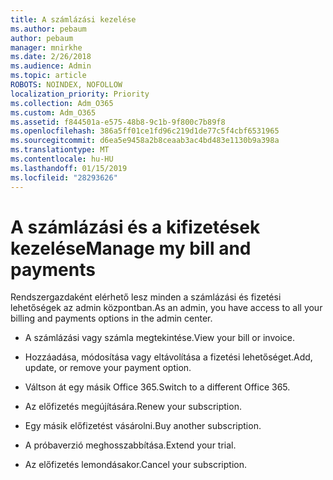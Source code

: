 ```yaml
---
title: A számlázási kezelése
ms.author: pebaum
author: pebaum
manager: mnirkhe
ms.date: 2/26/2018
ms.audience: Admin
ms.topic: article
ROBOTS: NOINDEX, NOFOLLOW
localization_priority: Priority
ms.collection: Adm_O365
ms.custom: Adm_O365
ms.assetid: f844501a-e575-48b8-9c1b-9f800c7b89f8
ms.openlocfilehash: 386a5ff01ce1fd96c219d1de77c5f4cbf6531965
ms.sourcegitcommit: d6ea5e9458a2b8ceaab3ac4bd483e1130b9a398a
ms.translationtype: MT
ms.contentlocale: hu-HU
ms.lasthandoff: 01/15/2019
ms.locfileid: "28293626"
---
```

# <a name="manage-my-bill-and-payments"></a><span data-ttu-id="ca53c-102">A számlázási és a kifizetések kezelése</span><span class="sxs-lookup"><span data-stu-id="ca53c-102">Manage my bill and payments</span></span>

<span data-ttu-id="ca53c-103">Rendszergazdaként elérhető lesz minden a számlázási és fizetési lehetőségek az admin központban.</span><span class="sxs-lookup"><span data-stu-id="ca53c-103">As an admin, you have access to all your billing and payments options in the admin center.</span></span>
  
- <span data-ttu-id="ca53c-104">A számlázási vagy számla megtekintése.</span><span class="sxs-lookup"><span data-stu-id="ca53c-104">View your bill or invoice.</span></span>
    
- <span data-ttu-id="ca53c-105">Hozzáadása, módosítása vagy eltávolítása a fizetési lehetőséget.</span><span class="sxs-lookup"><span data-stu-id="ca53c-105">Add, update, or remove your payment option.</span></span>
    
- <span data-ttu-id="ca53c-106">Váltson át egy másik Office 365.</span><span class="sxs-lookup"><span data-stu-id="ca53c-106">Switch to a different Office 365.</span></span>
    
- <span data-ttu-id="ca53c-107">Az előfizetés megújítására.</span><span class="sxs-lookup"><span data-stu-id="ca53c-107">Renew your subscription.</span></span>
    
- <span data-ttu-id="ca53c-108">Egy másik előfizetést vásárolni.</span><span class="sxs-lookup"><span data-stu-id="ca53c-108">Buy another subscription.</span></span>
    
- <span data-ttu-id="ca53c-109">A próbaverzió meghosszabbítása.</span><span class="sxs-lookup"><span data-stu-id="ca53c-109">Extend your trial.</span></span>
    
- <span data-ttu-id="ca53c-110">Az előfizetés lemondásakor.</span><span class="sxs-lookup"><span data-stu-id="ca53c-110">Cancel your subscription.</span></span>
    

